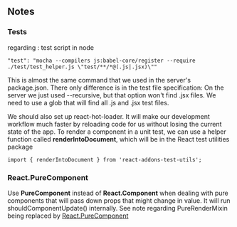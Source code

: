 ## Notes


### Tests

regarding : test script in node 

```
"test": "mocha --compilers js:babel-core/register --require ./test/test_helper.js \"test/**/*@(.js|.jsx)\""
```


This is almost the same command that we used in the server's package.json. There only difference is in the test file specification: On the server we just used --recursive, but that option won't find .jsx files. We need to use a glob that will find all .js and .jsx test files.


We should also set up react-hot-loader. It will make our development workflow much faster by reloading code for us without losing the current state of the app.
To render a component in a unit test, we can use a helper function called **renderIntoDocument**, which will be in the React test utilities package

```
import { renderIntoDocument } from 'react-addons-test-utils';
```
### React.PureComponent
Use **PureComponent** instead of **React.Component** when dealing with pure components that will pass down props that might change in value. It will run shouldComponentUpdate() internally. See note regarding PureRenderMixin being replaced by [React.PureComponent](https://facebook.github.io/react/docs/react-api.html#react.purecomponent)
